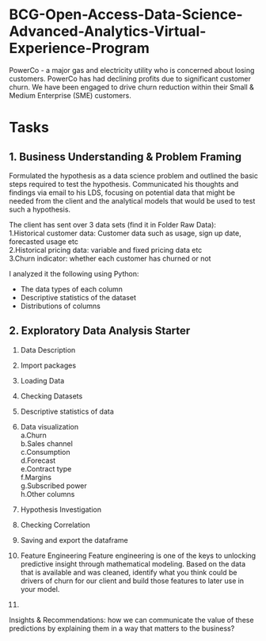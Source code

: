 # BCG-Open-Access-Data-Science-Advanced-Analytics-Virtual-Experience-Program  

PowerCo - a major gas and electricity utility who is concerned about losing customers. PowerCo has had declining profits due to significant customer churn. We have been engaged to drive churn reduction within their Small & Medium Enterprise (SME) customers.  

# Tasks  

## 1. Business Understanding & Problem Framing
Formulated the hypothesis as a data science problem and outlined the basic steps required to test the hypothesis. Communicated his thoughts and findings via email to his LDS, focusing on potential data that might be needed from the client and the analytical models that would be used to test such a hypothesis.

The client has sent over 3 data sets (find it in Folder Raw Data):  
1.Historical customer data: Customer data such as usage, sign up date, forecasted usage etc  
2.Historical pricing data: variable and fixed pricing data etc  
3.Churn indicator: whether each customer has churned or not  

I analyzed it the following using Python:  
- The data types of each column  
- Descriptive statistics of the dataset  
- Distributions of columns  

## 2. Exploratory Data Analysis Starter  
1. Data Description
2. Import packages  
3. Loading Data  
4. Checking Datasets  
5. Descriptive statistics of data   
6. Data visualization  
  a.Churn  
  b.Sales channel  
  c.Consumption     
  d.Forecast  
  e.Contract type  
  f.Margins  
  g.Subscribed power  
  h.Other columns  
7. Hypothesis Investigation  
8. Checking Correlation  
9. Saving and export the dataframe  

3. Feature Engineering
Feature engineering is one of the keys to unlocking predictive insight through mathematical modeling. Based on the data that is available and was cleaned, identify what you think could be drivers of churn for our client and build those features to later use in your model.

5. 




Insights & Recommendations: how we can communicate the value of these predictions by explaining them in a way that matters to the business?
